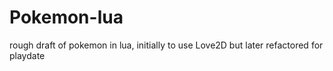 # Pokemon-lua
rough draft of pokemon in lua, initially to use Love2D but later refactored for playdate


